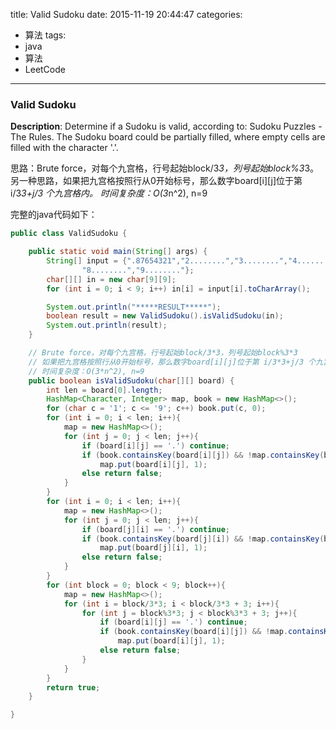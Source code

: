 



title: Valid Sudoku
date: 2015-11-19 20:44:47
categories: 
- 算法
tags: 
- java
- 算法
- LeetCode
<!--updated: 2015-11-19 21:40:47-->
---

### Valid Sudoku

**Description**: Determine if a Sudoku is valid, according to: Sudoku Puzzles - The Rules. 
The Sudoku board could be partially filled, where empty cells are filled with the character '.'.

思路：Brute force，对每个九宫格，行号起始block/3*3，列号起始block%3*3。另一种思路，如果把九宫格按照行从0开始标号，那么数字board[i][j]位于第 i/3*3+j/3 个九宫格内。
时间复杂度：O(3*n^2), n=9

完整的java代码如下：

```java
public class ValidSudoku {

    public static void main(String[] args) {
        String[] input = {".87654321","2........","3........","4........","5........","6........","7........",
                "8........","9........"};
        char[][] in = new char[9][9];
        for (int i = 0; i < 9; i++) in[i] = input[i].toCharArray();

        System.out.println("*****RESULT*****");
        boolean result = new ValidSudoku().isValidSudoku(in);
        System.out.println(result);
    }

    // Brute force，对每个九宫格，行号起始block/3*3，列号起始block%3*3
    // 如果把九宫格按照行从0开始标号，那么数字board[i][j]位于第 i/3*3+j/3 个九宫格内
    // 时间复杂度：O(3*n^2), n=9
    public boolean isValidSudoku(char[][] board) {
        int len = board[0].length;
        HashMap<Character, Integer> map, book = new HashMap<>();
        for (char c = '1'; c <= '9'; c++) book.put(c, 0);
        for (int i = 0; i < len; i++){
            map = new HashMap<>();
            for (int j = 0; j < len; j++){
                if (board[i][j] == '.') continue;
                if (book.containsKey(board[i][j]) && !map.containsKey(board[i][j]))
                    map.put(board[i][j], 1);
                else return false;
            }
        }
        for (int i = 0; i < len; i++){
            map = new HashMap<>();
            for (int j = 0; j < len; j++){
                if (board[j][i] == '.') continue;
                if (book.containsKey(board[j][i]) && !map.containsKey(board[j][i]))
                    map.put(board[j][i], 1);
                else return false;
            }
        }
        for (int block = 0; block < 9; block++){
            map = new HashMap<>();
            for (int i = block/3*3; i < block/3*3 + 3; i++){
                for (int j = block%3*3; j < block%3*3 + 3; j++){
                    if (board[i][j] == '.') continue;
                    if (book.containsKey(board[i][j]) && !map.containsKey(board[i][j]))
                        map.put(board[i][j], 1);
                    else return false;
                }
            }
        }
        return true;
    }

}
```
